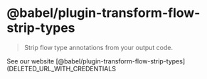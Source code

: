 # @babel/plugin-transform-flow-strip-types

> Strip flow type annotations from your output code.

See our website [@babel/plugin-transform-flow-strip-types](DELETED_URL_WITH_CREDENTIALS